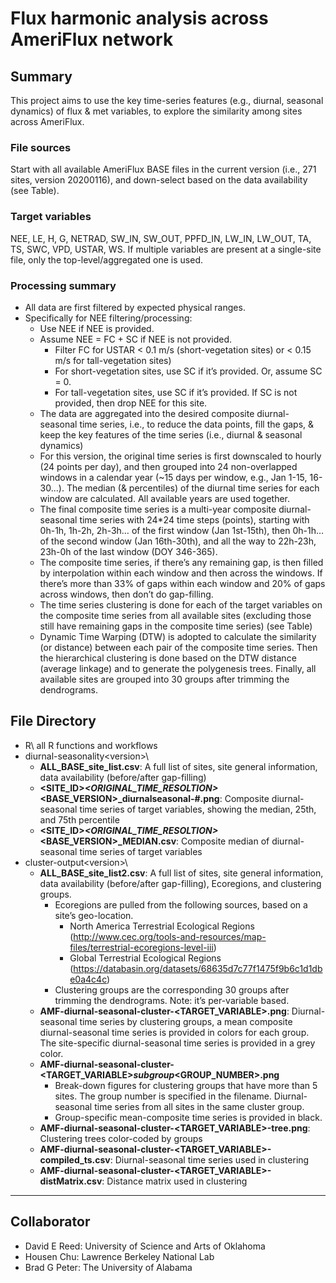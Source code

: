 # Flux harmonic analysis across AmeriFlux network
## Summary
This project aims to use the key time-series features (e.g., diurnal, seasonal dynamics) of flux & met variables, to explore the similarity among sites across AmeriFlux.

### File sources
Start with all available AmeriFlux BASE files in the current version (i.e., 271 sites, version 20200116), and down-select based on the data availability (see Table).  

### Target variables
NEE, LE, H, G, NETRAD, SW_IN, SW_OUT, PPFD_IN, LW_IN, LW_OUT, TA, TS, SWC, VPD, USTAR, WS. If multiple variables are present at a single-site file, only the top-level/aggregated one is used. 

### Processing summary
- All data are first filtered by expected physical ranges. 
- Specifically for NEE filtering/processing:
  - Use NEE if NEE is provided.
  - Assume NEE = FC + SC if NEE is not provided.
    - Filter FC for USTAR < 0.1 m/s (short-vegetation sites) or < 0.15 m/s for tall-vegetation sites)
    - For short-vegetation sites, use SC if it’s provided. Or, assume SC = 0.
    - For tall-vegetation sites, use SC if it’s provided. If SC is not provided, then drop NEE for this site.   
  - The data are aggregated into the desired composite diurnal-seasonal time series, i.e., to reduce the data points, fill the gaps, & keep the key features of the time series (i.e., diurnal & seasonal dynamics)
  - For this version, the original time series is first downscaled to hourly (24 points per day), and then grouped into 24 non-overlapped windows in a calendar year (~15 days per window, e.g., Jan 1-15, 16-30...). The median (& percentiles) of the diurnal time series for each window are calculated. All available years are used together.
  - The final composite time series is a multi-year composite diurnal-seasonal time series with 24*24 time steps (points), starting with 0h-1h, 1h-2h, 2h-3h… of the first window (Jan 1st-15th), then 0h-1h… of the second window (Jan 16th-30th), and all the way to 22h-23h, 23h-0h of the last window (DOY 346-365).  
  - The composite time series, if there’s any remaining gap, is then filled by interpolation within each window and then across the windows. If there’s more than 33% of gaps within each window and 20% of gaps across windows, then don’t do gap-filling.
  - The time series clustering is done for each of the target variables on the composite time series from all available sites (excluding those still have remaining gaps in the composite time series) (see Table)
  - Dynamic Time Warping (DTW) is adopted to calculate the similarity (or distance) between each pair of the composite time series. Then the hierarchical clustering is done based on the DTW distance (average linkage) and to generate the polygenesis trees. Finally, all available sites are grouped into 30 groups after trimming the dendrograms.  

## File Directory
- R\ all R functions and workflows
- diurnal-seasonality\<version>\
  - **ALL_BASE_site_list.csv**: A full list of sites, site general information, data availability (before/after gap-filling)
  - **<SITE_ID>_<ORIGINAL_TIME_RESOLTION>_<BASE_VERSION>_diurnalseasonal-#.png**: Composite diurnal-seasonal time series of target variables, showing the median, 25th, and 75th percentile 
  - **<SITE_ID>_<ORIGINAL_TIME_RESOLTION>_<BASE_VERSION>_MEDIAN.csv**: Composite median of diurnal-seasonal time series of target variables
- cluster-output\<version>\
  - **ALL_BASE_site_list2.csv**: A full list of sites, site general information, data availability (before/after gap-filling), Ecoregions, and clustering groups.
    - Ecoregions are pulled from the following sources, based on a site’s geo-location. 
      - North America Terrestrial Ecological Regions (http://www.cec.org/tools-and-resources/map-files/terrestrial-ecoregions-level-iii)
      - Global Terrestrial Ecological Regions (https://databasin.org/datasets/68635d7c77f1475f9b6c1d1dbe0a4c4c)
    - Clustering groups are the corresponding 30 groups after trimming the dendrograms. Note: it’s per-variable based.
  - **AMF-diurnal-seasonal-cluster-<TARGET_VARIABLE>.png**: Diurnal-seasonal time series by clustering groups, a mean composite diurnal-seasonal time series is provided in colors for each group. The site-specific diurnal-seasonal time series is provided in a grey color. 
  - **AMF-diurnal-seasonal-cluster-<TARGET_VARIABLE>_subgroup_<GROUP_NUMBER>.png** 
    - Break-down figures for clustering groups that have more than 5 sites. The group number is specified in the filename. Diurnal-seasonal time series from all sites in the same cluster group.
    - Group-specific mean-composite time series is provided in black. 
  - **AMF-diurnal-seasonal-cluster-<TARGET_VARIABLE>-tree.png**: Clustering trees color-coded by groups
  - **AMF-diurnal-seasonal-cluster-<TARGET_VARIABLE>-compiled_ts.csv**: Diurnal-seasonal time series used in clustering
  - **AMF-diurnal-seasonal-cluster-<TARGET_VARIABLE>-distMatrix.csv**: Distance matrix used in clustering
----

## Collaborator
- David E Reed: University of Science and Arts of Oklahoma
- Housen Chu: Lawrence Berkeley National Lab
- Brad G Peter: The University of Alabama

